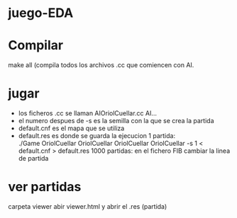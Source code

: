 # juego-EDA

# Compilar
  make all
  (compila todos los archivos .cc que comiencen con AI.
  
# jugar
  - los ficheros .cc se llaman AIOriolCuellar.cc AI...
  - el numero despues de -s es la semilla con la que se crea la partida
  - default.cnf es el mapa que se utiliza
  - default.res es donde se guarda la ejecucion
  1 partida:    
    ./Game OriolCuellar OriolCuellar OriolCuellar OriolCuellar -s 1 < default.cnf > default.res
  1000 partidas:
     en el fichero FIB cambiar la linea de partida
     
# ver partidas
  carpeta viewer abir viewer.html y abrir el .res (partida)



